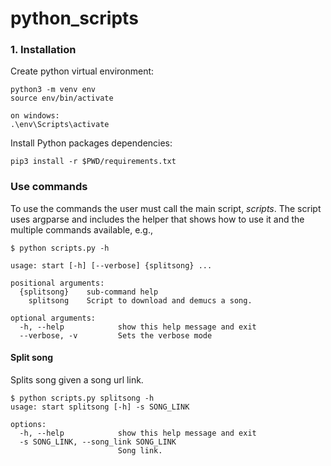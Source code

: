 # python_scripts

### 1. Installation

Create python virtual environment:

```
python3 -m venv env
source env/bin/activate

on windows:
.\env\Scripts\activate
```

Install Python packages dependencies:

```
pip3 install -r $PWD/requirements.txt

```

### Use commands

To use the commands the user must call the main script, *scripts*. The script uses argparse and includes the helper that
shows how to use it and the multiple commands available, e.g.,

```
$ python scripts.py -h

usage: start [-h] [--verbose] {splitsong} ...

positional arguments:
  {splitsong}    sub-command help
    splitsong    Script to download and demucs a song.

optional arguments:
  -h, --help            show this help message and exit
  --verbose, -v         Sets the verbose mode
```

#### Split song

Splits song given a song url link.
```
$ python scripts.py splitsong -h 
usage: start splitsong [-h] -s SONG_LINK

options:
  -h, --help            show this help message and exit
  -s SONG_LINK, --song_link SONG_LINK
                        Song link.

```
